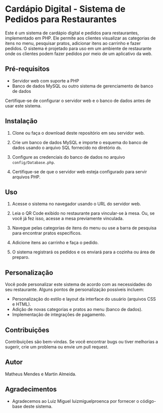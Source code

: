 # Cardápio Digital - Sistema de Pedidos para Restaurantes

Este é um sistema de cardápio digital e pedidos para restaurantes, implementado em PHP. Ele permite aos clientes visualizar as categorias de itens no menu, pesquisar pratos, adicionar itens ao carrinho e fazer pedidos. O sistema é projetado para uso em um ambiente de restaurante onde os clientes podem fazer pedidos por meio de um aplicativo da web.

## Pré-requisitos

- Servidor web com suporte a PHP
- Banco de dados MySQL ou outro sistema de gerenciamento de banco de dados

Certifique-se de configurar o servidor web e o banco de dados antes de usar este sistema.

## Instalação

1. Clone ou faça o download deste repositório em seu servidor web.

2. Crie um banco de dados MySQL e importe o esquema do banco de dados usando o arquivo SQL fornecido no diretório `db`.

3. Configure as credenciais do banco de dados no arquivo `config/Database.php`.

4. Certifique-se de que o servidor web esteja configurado para servir arquivos PHP.

## Uso

1. Acesse o sistema no navegador usando o URL do servidor web.

2. Leia o QR Code exibido no restaurante para vincular-se à mesa. Ou, se você já fez isso, acesse a mesa previamente vinculada.

3. Navegue pelas categorias de itens do menu ou use a barra de pesquisa para encontrar pratos específicos.

4. Adicione itens ao carrinho e faça o pedido.

5. O sistema registrará os pedidos e os enviará para a cozinha ou área de preparo.

## Personalização

Você pode personalizar este sistema de acordo com as necessidades do seu restaurante. Alguns pontos de personalização possíveis incluem:

- Personalização do estilo e layout da interface do usuário (arquivos CSS e HTML).
- Adição de novas categorias e pratos ao menu (banco de dados).
- Implementação de integrações de pagamento.

## Contribuições

Contribuições são bem-vindas. Se você encontrar bugs ou tiver melhorias a sugerir, crie um problema ou envie um pull request.

## Autor

Matheus Mendes e Martin Almeida.

## Agradecimentos

- Agradecemos ao Luiz Miguel luizmiguelproenca por fornecer o código-base deste sistema.
